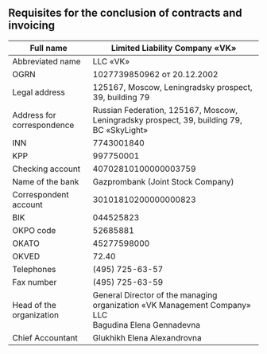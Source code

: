 ## Requisites for the conclusion of contracts and invoicing

| Full name                  | Limited Liability Company «VK»                                                                         |
|----------------------------|------------------------------------------------------------------------------------------------------- |
| Abbreviated name           | LLC «VK»                                                                                               |
| OGRN                       | 1027739850962 от 20.12.2002                                                                            |
| Legal address              | 125167, Moscow, Leningradsky prospect, 39, building 79                                                 |
| Address for correspondence | Russian Federation, 125167, Moscow, Leningradsky prospect, 39, building 79, BC «SkyLight»              |
| INN                        | 7743001840                                                                                             |
| KPP                        | 997750001                                                                                              |
| Checking account           | 40702810100000003759                                                                                   |
| Name of the bank           | Gazprombank (Joint Stock Company)                                                                      |
| Correspondent account      | 30101810200000000823                                                                                   |
| BIK                        | 044525823                                                                                              |
| OKPO code                  | 52685881                                                                                               |
| OKATO                      | 45277598000                                                                                            |
| OKVED                      | 72.40                                                                                                  |
| Telephones                 | (495) 725-63-57                                                                                        |
| Fax number                 | (495) 725-63-59                                                                                        |
| Head of the organization   | General Director of the managing organization «VK Management Company» LLC<br>Bagudina Elena Gennadevna |
| Chief Accountant           | Glukhikh Elena Alexandrovna                                                                            |
